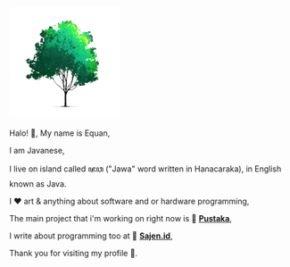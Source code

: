 
![phon](https://raw.githubusercontent.com/junwatu/junwatu/master/sajenid-tree.png)

Halo! 👋, My name is Equan,

I am Javanese,

I live on island called ꦗꦮ ("Jawa" word written in Hanacaraka), in English known as Java. 

I ♥ art & anything about software and or hardware programming,

The main project that i'm working on right now is 🚀 [**Pustaka**](https://kalenderjawa.dev),

I write about programming too at 🚀 [**Sajen.id**](https://sajen.id),

Thank you for visiting my profile 🍻.

